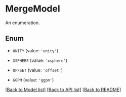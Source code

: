 # MergeModel

An enumeration.

## Enum

* `UNITY` (value: `'unity'`)

* `XSPHERE` (value: `'xsphere'`)

* `OFFSET` (value: `'offset'`)

* `GGPM` (value: `'ggpm'`)

[[Back to Model list]](../README.md#documentation-for-models) [[Back to API list]](../README.md#documentation-for-api-endpoints) [[Back to README]](../README.md)


